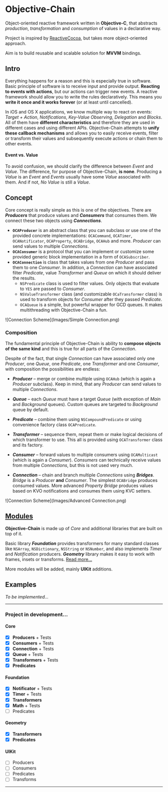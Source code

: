 Objective-Chain
===============

Object-oriented reactive framework written in **Objective-C**, that abstracts _production_, _transformation_ and _consumption_ of values in a declarative way.

Project is inspired by [ReactiveCocoa](https://github.com/ReactiveCocoa/ReactiveCocoa), but takes more object-oriented approach.

Aim is to build reusable and scalable solution for **MVVM** bindings.



Intro
-----

Everything happens for a reason and this is especially true in software. Basic principle of software is to receive input and provide output. **Reacting to events with actions**, but our actions can trigger new events. A reactive framework should allow you to write the rules declaratively. This means you **write it once and it works forever** (or at least until cancelled).

In iOS and OS X applications, we know multiple way to react on events: *Target + Action*, *Notifications*, *Key-Value Observing*, *Delegation* and *Blocks*. All of them have **different characteristics** and therefore they are used in different cases and using different APIs. Objective-Chain attempts to **unify these callback mechanisms** and allows you to easily receive events, filter or transform their values and subsequently execute actions or chain them to other events.


#### Event vs. Value

To avoid confusion, we should clarify the difference between *Event* and *Value*. The difference, for purpose of Objective-Chain, **is none**. Producing a *Value* is an *Event* and *Events* usually have some *Value* associated with them. And if not, *No Value* is still a *Value*.



Concept
-------

Core concept is really simple as this is one of the objectives. There are ***Producers*** that produce values and ***Consumers*** that consumes them. We connect these two objects using ***Connections***.

  - **`OCAProducer`** is an abstract class that you can subclass or use one of the provided concrete implementations: `OCACommand`, `OCATimer`, `OCANotificator`, `OCAProperty`, `OCABridge`, `OCAHub` and more. *Producer* can send values to multiple *Connections*.
  - **`OCAConsumer`** is a protocol that you can implement or customize some provided generic block implementation in a form of `OCASubscriber`.
  - **`OCAConnection`** is class that takes values from one *Producer* and pass them to one *Consumer*. In addition, a *Connection* can have associated filter *Predicate*, value *Transformer* and *Queue* on which it should deliver the results.
      - `NSPredicate` class is used to filter values. Only objects that evaluate to `YES` are passed to *Consumer*.
      - `NSValueTransformer` class (and customizable `OCaTransformer` class) is used to transform objects for *Consumer* after they passed *Predicate*.
      - `OCAQueue` is a simple, but powerful wrapper for GCD queues. It makes multithreading with Objective-Chain a fun.

![Connection Scheme](Images/Simple Connection.png)


### Composition

The fundamental principle of Objective-Chain is ability to **compose objects of the same kind** and this is true for all parts of the *Connection*.

Despite of the fact, that single *Connection* can have associated only one *Producer*, one *Queue*, one *Predicate*, one *Transformer* and one *Consumer*, with composition the possibilities are endless:

  - ***Producer*** – merge or combine multiple using `OCAHub` (which is again a *Producer* subclass). Keep in mind, that any *Producer* can send values to multiple *Connections*.
  - ***Queue*** – each *Queue* must have a target *Queue* (with exception of *Main* and *Background* queues). Custom queues are targeted to *Background* queue by default.
  - ***Predicate*** – combine them using `NSCompoundPredicate` or using convenience factory class `OCAPredicate`.
  - ***Transformer*** – sequence them, repeat them or make logical decisions of which transformer to use. This all is provided using `OCATransformer` class and its factory.
  - ***Consumer*** – forward values to multiple consumers using `OCAMulticast` (which is again a *Consumer*). *Consumers* can technically receive values from multiple *Connections*, but this is not used very much.
  
  - ***Connection*** – chain and branch multiple *Connections* using ***Bridges***. *Bridge* is a *Producer* **and** *Consumer*. The simplest `OCABridge` produces consumed values. More advanced *Property Bridge* produces values based on KVO notifications and consumes them using KVC setters.

![Connection Scheme](Images/Advanced Connection.png)



## [Modules](1)

**Objective-Chain** is made up of *Core* and additional libraries that are built on top of it. 

Basic library ***Foundation*** provides transformers for many standard classes like `NSArray`, `NSDictionary`, `NSString` or `NSNumber`, and also implements *Timer* and *Notification* producers. ***Geometry*** library makes it easy to work with frames, insets or transforms. [Read more…](1)

More modules will be added, mainly **UIKit** additions.



## Examples

*To be implemented…*



---

### Project in development…

#### Core
  - [x] **Producers** + Tests
  - [x] **Consumers** + Tests
  - [x] **Connection** + Tests
  - [x] **Queue** + Tests
  - [x] **Transformers** + Tests
  - [x] **Predicates**
  
#### Foundation
  - [x] **Notificator** + Tests
  - [x] **Timer** + Tests
  - [x] **Transformers**
  - [x] **Math** + Tests
  - [ ] Predicates
  
#### Geometry
  - [x] **Transformers**
  - [x] **Predicates**

#### UIKit
  - [ ] Producers
  - [ ] Consumers
  - [ ] Predicates
  - [ ] Transforms

---



[1]: Sources/README.md
